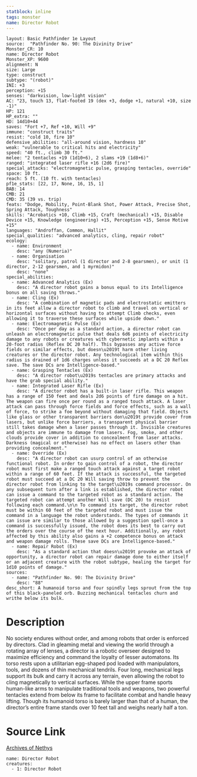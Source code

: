 ```yaml
---
statblock: inline
tags: monster
name: Director Robot
---
```

```statblock
layout: Basic Pathfinder 1e Layout
source:  "Pathfinder No. 90: The Divinity Drive"
Monster_CR: 10
name: Director Robot
Monster_XP: 9600
alignment: N
size: Large
type: construct
subtype: "(robot)"
INI: +3
perception: +15
senses: "darkvision, low-light vision"
AC: "23, touch 13, flat-footed 19 (dex +3, dodge +1, natural +10, size -1)"
HP: 121
HP_extra: ""
HD: 14d10+44
saves: "Fort +7, Ref +10, Will +9"
immune: "construct traits"
resist: "cold 10, fire 10"
defensive_abilities: "all-around vision, hardness 10"
weak: "vulnerable to critical hits and electricity"
speed: "40 ft., climb 30 ft."
melee: "2 tentacles +19 (1d10+6), 2 slams +19 (1d8+6)"
ranged: "integrated laser rifle +16 (2d6 fire)"
special_attacks: "electromagnetic pulse, grasping tentacles, override"
space: 10 ft.
reach: 5 ft. (10 ft. with tentacles)
pf1e_stats: [22, 17, None, 16, 15, 1]
BAB: 14
CMB: 21
CMD: 35 (39 vs. trip)
feats: "Dodge, Mobility, Point-Blank Shot, Power Attack, Precise Shot, Spring Attack, Toughness"
skills: "Acrobatics +10, Climb +15, Craft (mechanical) +15, Disable Device +15, Knowledge (engineering) +15, Perception +15, Sense Motive +15"
languages: "Androffan, Common, Hallit"
special_qualities: "advanced analytics, cling, repair robot"
ecology:
  - name: Environment
    desc: "any (Numeria)"
  - name: Organisation
    desc: "solitary, patrol (1 director and 2-8 gearsmen), or unit (1 director, 2-12 gearsmen, and 1 myrmidon)"
    desc: "none"
special_abilities:
  - name: Advanced Analytics (Ex)
    desc: "A director robot gains a bonus equal to its Intelligence bonus on all saving throws."
  - name: Cling (Ex)
    desc: "A combination of magnetic pads and electrostatic emitters in its feet allow a director robot to climb and travel on vertical or horizontal surfaces without having to attempt Climb checks, even allowing it to traverse these surfaces while upside down."
  - name: Electromagnetic Pulse (Ex)
    desc: "Once per day as a standard action, a director robot can unleash an electromagnetic pulse that deals 6d6 points of electricity damage to any robots or creatures with cybernetic implants within a 20-foot radius (Reflex DC 20 half). This bypasses any active force fields or similar effects, but doesn\u2019t harm other living creatures or the director robot. Any technological item within this radius is drained of 1d6 charges unless it succeeds at a DC 20 Reflex save. The save DCs are Intelligence-based."
  - name: Grasping Tentacles (Ex)
    desc: "A director robot\u2019s tentacles are primary attacks and have the grab special ability."
  - name: Integrated Laser Rifle (Ex)
    desc: "A director robot has a built-in laser rifle. This weapon has a range of 150 feet and deals 2d6 points of fire damage on a hit. The weapon can fire once per round as a ranged touch attack. A laser attack can pass through force fields and force effects, such as a wall of force, to strike a foe beyond without damaging that field. Objects like glass or other transparent barriers don\u2019t provide cover from lasers, but unlike force barriers, a transparent physical barrier still takes damage when a laser passes through it. Invisible creatures and objects are immune to damage from lasers. Fog, smoke, and other clouds provide cover in addition to concealment from laser attacks. Darkness (magical or otherwise) has no effect on lasers other than providing concealment."
  - name: Override (Ex)
    desc: "A director robot can usurp control of an otherwise functional robot. In order to gain control of a robot, the director robot must first make a ranged touch attack against a target robot within a range of 60 feet. If the attack is successful, the targeted robot must succeed at a DC 20 Will saving throw to prevent the director robot from linking to the target\u2019s command processor. On any subsequent turn after a link is established, the director robot can issue a command to the targeted robot as a standard action. The targeted robot can attempt another Will save (DC 20) to resist following each command.\n\n To command its target, the director robot must be within 60 feet of the targeted robot and must issue the command in a language the robot understands. The types of commands it can issue are similar to those allowed by a suggestion spell-once a command is successfully issued, the robot does its best to carry out the orders over the course of the next hour. Additionally, any robot affected by this ability also gains a +2 competence bonus on attack and weapon damage rolls. These save DCs are Intelligence-based."
  - name: Repair Robot (Ex)
    desc: "As a standard action that doesn\u2019t provoke an attack of opportunity, a director robot can repair damage done to either itself or an adjacent creature with the robot subtype, healing the target for 1d10 points of damage."
sources:
  - name: "Pathfinder No. 90: The Divinity Drive"
    desc: "88"
desc_short: A humanoid torso and four spindly legs sprout from the top of this black-paneled orb. Buzzing mechanical tentacles churn and writhe below its bulk.
```
# Description
No society endures without order, and among robots that order is enforced by directors. Clad in gleaming metal and viewing the world through a rotating array of lenses, a director is a robotic overseer designed to maximize efficiency and command the loyalty of lesser automatons. Its torso rests upon a utilitarian egg-shaped pod loaded with manipulators, tools, and dozens of thin mechanical tendrils. Four long, mechanical legs support its bulk and carry it across any terrain, even allowing the robot to cling magnetically to vertical surfaces. While the upper frame sports human-like arms to manipulate traditional tools and weapons, two powerful tentacles extend from below its frame to facilitate combat and handle heavy lifting. Though its humanoid torso is barely larger than that of a human, the director’s entire frame stands over 10 feet tall and weighs nearly half a ton.
# Source Link
[Archives of Nethys](https://aonprd.com/MonsterDisplay.aspx?ItemName=Director%20Robot)
```encounter-table
name: Director Robot
creatures:
  - 1: Director Robot
```
